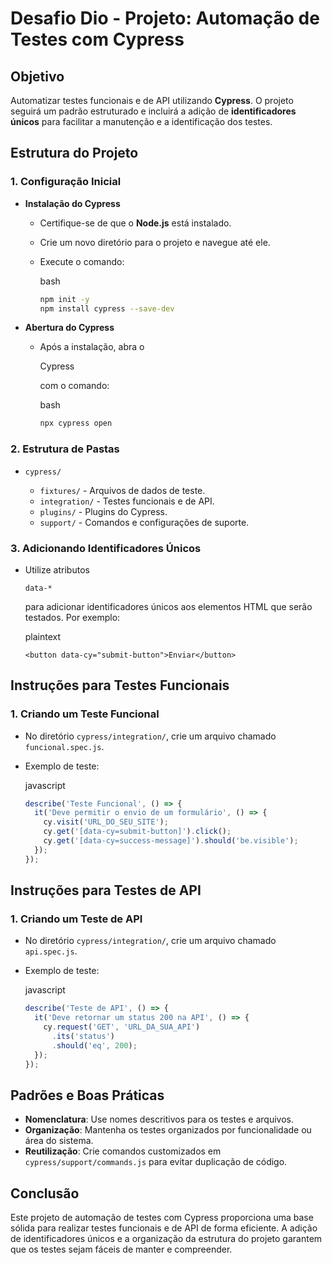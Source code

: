 # Desafio Dio -  Projeto: Automação de Testes com Cypress

## Objetivo

Automatizar testes funcionais e de API utilizando **Cypress**. O projeto seguirá um padrão estruturado e incluirá a adição de **identificadores únicos** para facilitar a manutenção e a identificação dos testes.

## Estrutura do Projeto

### 1. Configuração Inicial

- **Instalação do Cypress**

  - Certifique-se de que o **Node.js** está instalado.

  - Crie um novo diretório para o projeto e navegue até ele.

  - Execute o comando:

    bash

    ```bash
    npm init -y
    npm install cypress --save-dev
    ```

- **Abertura do Cypress**

  - Após a instalação, abra o

     Cypress

     com o comando:

    bash

    ```bash
    npx cypress open
    ```

### 2. Estrutura de Pastas

- ```
  cypress/
  ```

  - `fixtures/` - Arquivos de dados de teste.
  - `integration/` - Testes funcionais e de API.
  - `plugins/` - Plugins do Cypress.
  - `support/` - Comandos e configurações de suporte.

### 3. Adicionando Identificadores Únicos

- Utilize atributos

  ```
  data-*
  ```

   para adicionar identificadores únicos aos elementos HTML que serão testados. Por exemplo:

  plaintext

  ```plaintext
  <button data-cy="submit-button">Enviar</button>
  ```



## Instruções para Testes Funcionais

### 1. Criando um Teste Funcional

- No diretório `cypress/integration/`, crie um arquivo chamado `funcional.spec.js`.

- Exemplo de teste:

  javascript

  ```javascript
  describe('Teste Funcional', () => {
    it('Deve permitir o envio de um formulário', () => {
      cy.visit('URL_DO_SEU_SITE');
      cy.get('[data-cy=submit-button]').click();
      cy.get('[data-cy=success-message]').should('be.visible');
    });
  });
  ```

## Instruções para Testes de API

### 1. Criando um Teste de API

- No diretório `cypress/integration/`, crie um arquivo chamado `api.spec.js`.

- Exemplo de teste:

  javascript

  ```javascript
  describe('Teste de API', () => {
    it('Deve retornar um status 200 na API', () => {
      cy.request('GET', 'URL_DA_SUA_API')
        .its('status')
        .should('eq', 200);
    });
  });
  ```



## Padrões e Boas Práticas

- **Nomenclatura**: Use nomes descritivos para os testes e arquivos.
- **Organização**: Mantenha os testes organizados por funcionalidade ou área do sistema.
- **Reutilização**: Crie comandos customizados em `cypress/support/commands.js` para evitar duplicação de código.



## Conclusão

Este projeto de automação de testes com Cypress proporciona uma base sólida para realizar testes funcionais e de API de forma eficiente. A adição de identificadores únicos e a organização da estrutura do projeto garantem que os testes sejam fáceis de manter e compreender.
